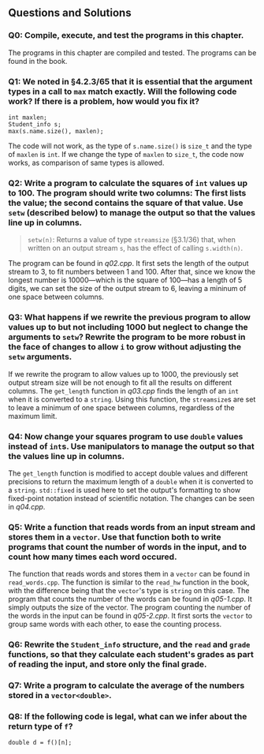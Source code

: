 ## Questions and Solutions

### Q0: Compile, execute, and test the programs in this chapter.
The programs in this chapter are compiled and tested. The programs can be found in the book.

### Q1: We noted in §4.2.3/65 that it is essential that the argument types in a call to `max` match exactly. Will the following code work? If there is a problem, how would you fix it?
```
int maxlen;
Student_info s;
max(s.name.size(), maxlen);
```
The code will not work, as the type of `s.name.size()` is `size_t` and the type of `maxlen` is `int`. If we change the type of `maxlen` to `size_t`, the code now works, as comparison of same types is allowed.

### Q2: Write a program to calculate the squares of `int` values up to 100. The program should write two columns: The first lists the value; the second contains the square of that value. Use `setw` (described below) to manage the output so that the values line up in columns.
> `setw(n)`: Returns a value of type `streamsize` (§3.1/36) that, when written on an output stream `s`, has the effect of calling `s.width(n)`.

The program can be found in *q02.cpp*. It first sets the length of the output stream to 3, to fit numbers between 1 and 100. After that, since we know the longest number is 10000—which is the square of 100—has a length of 5 digits, we can set the size of the output stream to 6, leaving a mininum of one space between columns.

### Q3: What happens if we rewrite the previous program to allow values up to but not including 1000 but neglect to change the arguments to `setw`? Rewrite the program to be more robust in the face of changes to allow `i` to grow without adjusting the `setw` arguments.
If we rewrite the program to allow values up to 1000, the previously set output stream size will be not enough to fit all the results on different columns. The `get_length` function in *q03.cpp* finds the length of an `int` when it is converted to a `string`. Using this function, the `streamsize`s are set to leave a minimum of one space between columns, regardless of the maximum limit.

### Q4: Now change your squares program to use `double` values instead of `int`s. Use manipulators to manage the output so that the values line up in columns.
The `get_length` function is modified to accept double values and different precisions to return the maximum length of a `double` when it is converted to a `string`. `std::fixed` is used here to set the output's formatting to show fixed-point notation instead of scientific notation. The changes can be seen in *q04.cpp*.

### Q5: Write a function that reads words from an input stream and stores them in a `vector`. Use that function both to write programs that count the number of words in the input, and to count how many times each word occured.
The function that reads words and stores them in a `vector` can be found in `read_words.cpp`. The function is similar to the `read_hw` function in the book, with the difference being that the `vector`'s type is `string` on this case. The program that counts the number of the words can be found in *q05-1.cpp*. It simply outputs the size of the vector. The program counting the number of the words in the input can be found in *q05-2.cpp*. It first sorts the `vector` to group same words with each other, to ease the counting process.

### Q6: Rewrite the `Student_info` structure, and the `read` and `grade` functions, so that they calculate each student's grades as part of reading the input, and store only the final grade.

### Q7: Write a program to calculate the average of the numbers stored in a `vector<double>`.

### Q8: If the following code is legal, what can we infer about the return type of `f`?
```
double d = f()[n];
```